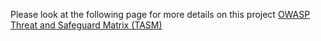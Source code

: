 Please look at the following page for more details on this project
[OWASP Threat and Safeguard Matrix (TASM)](https://owasp.org/www-project-threat-and-safeguard-matrix/)
